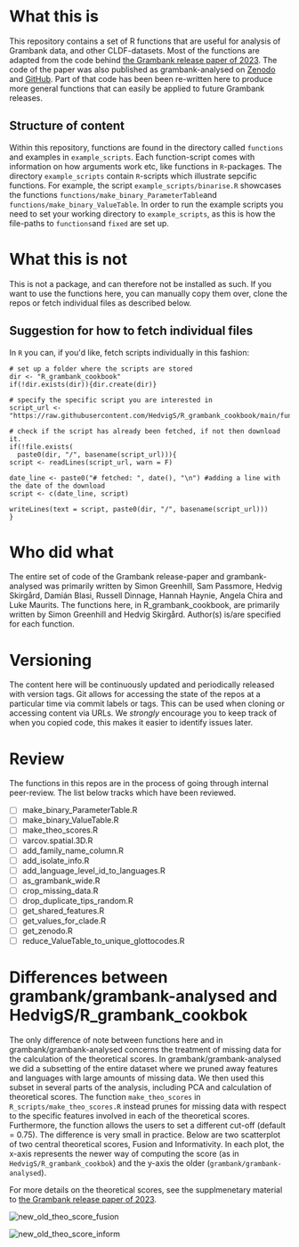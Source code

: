# What this is

This repository contains a set of R functions that are useful for analysis of Grambank data, and other CLDF-datasets. Most of the functions are adapted from the code behind [the Grambank release paper of 2023](https://www.science.org/doi/10.1126/sciadv.adg6175). The code of the paper was also published as grambank-analysed on [Zenodo](https://zenodo.org/doi/10.5281/zenodo.7740821) and [GitHub](https://github.com/grambank/grambank-analysed/tree/v1.0/R_grambank). Part of that code has been been re-written here to produce more general functions that can easily be applied to future Grambank releases.

## Structure of content
Within this repository, functions are found in the directory called `functions` and examples in `example_scripts`. Each function-script comes with information on how arguments work etc, like functions in `R`-packages. The directory `example_scripts` contain `R`-scripts which illustrate sepcific functions. For example, the script `example_scripts/binarise.R` showcases the functions `functions/make_binary_ParameterTable`and `functions/make_binary_ValueTable`. In order to run the example scripts you need to set your working directory to `example_scripts`, as this is how the file-paths to `functions`and `fixed` are set up.

# What this is not

This is not a package, and can therefore not be installed as such. If you want to use the functions here, you can manually copy them over, clone the repos or fetch individual files as described below.

## Suggestion for how to fetch individual files

In `R` you can, if you'd like, fetch scripts individually in this fashion:

```
# set up a folder where the scripts are stored
dir <- "R_grambank_cookbook"
if(!dir.exists(dir)){dir.create(dir)}

# specify the specific script you are interested in
script_url <- "https://raw.githubusercontent.com/HedvigS/R_grambank_cookbook/main/functions/add_family_name_column.R"

# check if the script has already been fetched, if not then download it.
if(!file.exists(
  paste0(dir, "/", basename(script_url))){
script <- readLines(script_url, warn = F)

date_line <- paste0("# fetched: ", date(), "\n") #adding a line with the date of the download
script <- c(date_line, script)

writeLines(text = script, paste0(dir, "/", basename(script_url)))
}

```
# Who did what

The entire set of code of the Grambank release-paper and grambank-analysed was primarily written by Simon Greenhill, Sam Passmore, Hedvig Skirgård, Damián Blasi, Russell Dinnage, Hannah Haynie, Angela Chira and Luke Maurits. The functions here, in R_grambank_cookbook, are primarily written by Simon Greenhill and Hedvig Skirgård. Author(s) is/are specified for each function.

# Versioning

The content here will be continuously updated and periodically released with version tags. Git allows for accessing the state of the repos at a particular time via commit labels or tags. This can be used when cloning or accessing content via URLs. We _strongly_ encourage you to keep track of when you copied code, this makes it easier to identify issues later.

# Review
The functions in this repos are in the process of going through internal peer-review. The list below tracks which have been reviewed.

- [ ] make_binary_ParameterTable.R
- [ ] make_binary_ValueTable.R
- [ ] make_theo_scores.R
- [ ] varcov.spatial.3D.R
- [ ] add_family_name_column.R
- [ ] add_isolate_info.R
- [ ] add_language_level_id_to_languages.R
- [ ] as_grambank_wide.R
- [ ] crop_missing_data.R
- [ ] drop_duplicate_tips_random.R
- [ ] get_shared_features.R
- [ ] get_values_for_clade.R
- [ ] get_zenodo.R
- [ ] reduce_ValueTable_to_unique_glottocodes.R

# Differences between grambank/grambank-analysed and HedvigS/R_grambank_cookbok

The only difference of note between functions here and in grambank/grambank-analysed concerns the treatment of missing data for the calculation of the theoretical scores. In grambank/grambank-analysed we did a subsetting of the entire dataset where we pruned away features and languages with large amounts of missing data. We then used this subset in several parts of the analysis, including PCA and calculation of theoretical scores. The function `make_theo_scores` in `R_scripts/make_theo_scores.R` instead prunes for missing data with respect to the specific features involved in each of the theoretical scores. Furthermore, the function allows the users to set a different cut-off (default = 0.75). The difference is very small in practice. Below are two scatterplot of two central theoretical scores, Fusion and Informativity. In each plot, the x-axis represents the newer way of computing the score (as in `HedvigS/R_grambank_cookbok`) and the y-axis the older (`grambank/grambank-analysed`).

For more details on the theoretical scores, see the supplmenetary material to [the Grambank release paper of 2023](https://www.science.org/doi/10.1126/sciadv.adg6175).

![new_old_theo_score_fusion](https://github.com/HedvigS/R_grambank_cookbook/assets/5327845/b187b78a-6175-4494-8ae5-499efa96887d)

![new_old_theo_score_inform](https://github.com/HedvigS/R_grambank_cookbook/assets/5327845/9e9237d8-b7f5-4dc2-b82e-5d488e152965)

